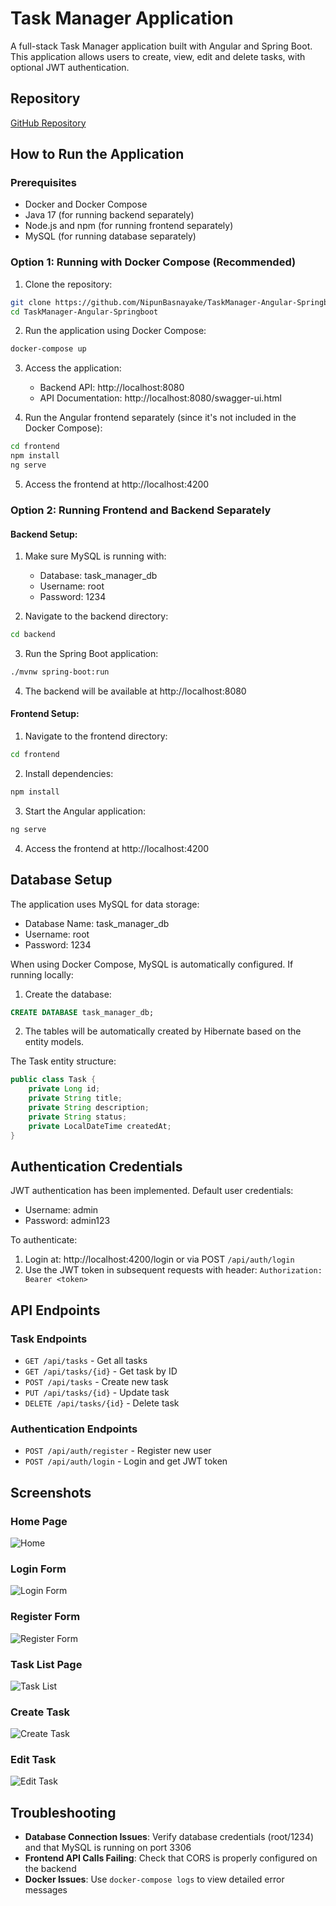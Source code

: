 # Task Manager Application

A full-stack Task Manager application built with Angular and Spring Boot. This application allows users to create, view, edit and delete tasks, with optional JWT authentication.

## Repository

[GitHub Repository](https://github.com/NipunBasnayake/TaskManager-Angular-Springboot)

## How to Run the Application

### Prerequisites
- Docker and Docker Compose
- Java 17 (for running backend separately)
- Node.js and npm (for running frontend separately)
- MySQL (for running database separately)

### Option 1: Running with Docker Compose (Recommended)

1. Clone the repository:
```bash
git clone https://github.com/NipunBasnayake/TaskManager-Angular-Springboot.git
cd TaskManager-Angular-Springboot
```

2. Run the application using Docker Compose:
```bash
docker-compose up
```

3. Access the application:
   - Backend API: http://localhost:8080
   - API Documentation: http://localhost:8080/swagger-ui.html
   
4. Run the Angular frontend separately (since it's not included in the Docker Compose):
```bash
cd frontend
npm install
ng serve
```

5. Access the frontend at http://localhost:4200

### Option 2: Running Frontend and Backend Separately

#### Backend Setup:

1. Make sure MySQL is running with:
   - Database: task_manager_db
   - Username: root
   - Password: 1234

2. Navigate to the backend directory:
```bash
cd backend
```

3. Run the Spring Boot application:
```bash
./mvnw spring-boot:run
```

4. The backend will be available at http://localhost:8080

#### Frontend Setup:

1. Navigate to the frontend directory:
```bash
cd frontend
```

2. Install dependencies:
```bash
npm install
```

3. Start the Angular application:
```bash
ng serve
```

4. Access the frontend at http://localhost:4200

## Database Setup

The application uses MySQL for data storage:

- Database Name: task_manager_db
- Username: root
- Password: 1234

When using Docker Compose, MySQL is automatically configured. If running locally:

1. Create the database:
```sql
CREATE DATABASE task_manager_db;
```

2. The tables will be automatically created by Hibernate based on the entity models.

The Task entity structure:
```java
public class Task {
    private Long id;
    private String title;
    private String description;
    private String status;
    private LocalDateTime createdAt;
}
```

## Authentication Credentials

JWT authentication has been implemented. Default user credentials:

- Username: admin
- Password: admin123

To authenticate:
1. Login at: http://localhost:4200/login or via POST `/api/auth/login`
2. Use the JWT token in subsequent requests with header: `Authorization: Bearer <token>`

## API Endpoints

### Task Endpoints
- `GET /api/tasks` - Get all tasks
- `GET /api/tasks/{id}` - Get task by ID
- `POST /api/tasks` - Create new task
- `PUT /api/tasks/{id}` - Update task
- `DELETE /api/tasks/{id}` - Delete task

### Authentication Endpoints
- `POST /api/auth/register` - Register new user
- `POST /api/auth/login` - Login and get JWT token

## Screenshots

### Home Page
![Home](Screenshots/home.png)

### Login Form
![Login Form](Screenshots/login.png)

### Register Form
![Register Form](Screenshots/register.png)

### Task List Page
![Task List](Screenshots/tasklist.png)

### Create Task
![Create Task](Screenshots/createtask.png)

### Edit Task
![Edit Task](Screenshots/edittask.png)

## Troubleshooting

- **Database Connection Issues**: Verify database credentials (root/1234) and that MySQL is running on port 3306
- **Frontend API Calls Failing**: Check that CORS is properly configured on the backend
- **Docker Issues**: Use `docker-compose logs` to view detailed error messages
